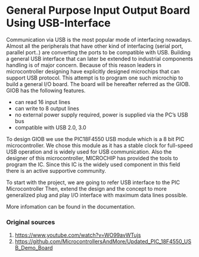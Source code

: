 # General Purpose Input Output Board Using USB-Interface

Communication via USB is the most popular mode of interfacing nowadays. Almost all the peripherals that have other kind of interfacing (serial port, parallel port..) are converting the ports to be compatible with USB. Building a general USB interface that can later be extended to industrial components handling is of major concern. Because of this reason leaders in microcontroller designing have explicitly designed microchips that can support USB protocol. This attempt is to program one such microchip to build a general I/O board. The board will be hereafter referred as the GIOB. GIOB has the following features. 

- can read 16 input lines 
- can write to 8 output lines 
- no external power supply required, power is supplied via the PC’s USB bus 
- compatible with USB 2.0, 3.0

To design GIOB we use the PIC18F4550 USB module which is a 8 bit PIC microcontroller. We chose this module as it has a stable clock for full-speed USB operation and is widely used for USB communication. Also the designer of this microcontroller, MICROCHIP has provided the tools to program the IC. Since this IC is the widely used component in this field there is an active supportive community. 


To start with the project, we are going to refer ​USB interface to the PIC Microcontroller  Then, extend the design and the concept to more generalized plug and play I/O interface with maximum data lines possible.

More infomation can be found in the documentation.

### Original sources
1. https://www.youtube.com/watch?v=WO99avWTujs
2. https://github.com/MicrocontrollersAndMore/Updated_PIC_18F4550_USB_Demo_Board
